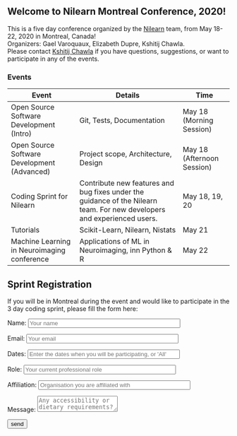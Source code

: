 ## Welcome to Nilearn Montreal Conference, 2020!

This is a five day conference organized by the [Nilearn](https:/nilearn.github.io) team, from May 18-22, 2020 in Montreal, Canada!  
Organizers: Gael Varoquaux, Elizabeth Dupre, Kshitij Chawla.  
Please contact [Kshitij Chawla](kshitij.chawla@inria.fr) if you have questions, suggestions, or want to participate in any of the events.

### Events

Event | Details | Time
----- | ------- | ----
Open Source Software Development (Intro) | Git, Tests, Documentation | May 18 (Morning Session)
Open Source Software Development (Advanced) | Project scope, Architecture, Design | May 18 (Afternoon Session)
Coding Sprint for Nilearn | Contribute new features and bug fixes under the guidance of the Nilearn team. For new developers and experienced users. | May 18, 19, 20
Tutorials | Scikit-Learn, Nilearn, Nistats | May 21
Machine Learning in Neuroimaging conference | Applications of ML in Neuroimaging, inn Python & R | May 22


Sprint Registration
-------------------

If you will be in Montreal during the event and would like to participate in the 3 day coding sprint, please fill the form here:

<form name="input" method="POST" action="https://formspree.io/nilearn.events@gmail.com">
  <p>Name: <input type="text" name="Name" placeholder="Your name" size="40"></p>
  <p>Email: <input type="email" name="_replyto" placeholder="Your email" size="40"></p>
  <p>Dates: <input type="text" name="participation_dates" placeholder="Enter the dates when you will be participating, or 'All'" size="40"></p>
  <p>Role: <input type="text" name="Role" placeholder="Your current professional role" size="40"></p>
  <p>Affiliation: <input type="text" name="Affiliation" placeholder="Organisation you are affiliated with" size="40"></p>
  <p>Message: <textarea name="message" placeholder="Any accessibility or dietary requirements? Any other consideration?"></textarea></p>
  <p><input type="submit" value="send" size="40"></p>
</form>

